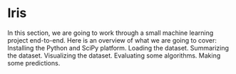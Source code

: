 # Iris
In this section, we are going to work through a small machine learning project end-to-end.  Here is an overview of what we are going to cover:      Installing the Python and SciPy platform.     Loading the dataset.     Summarizing the dataset.     Visualizing the dataset.     Evaluating some algorithms.     Making some predictions.
